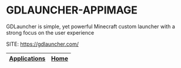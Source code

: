 # GDLAUNCHER-APPIMAGE
 
 GDLauncher is simple, yet powerful Minecraft custom launcher  with a strong focus on the user experience
 
 SITE: https://gdlauncher.com/

 | [Applications](https://portable-linux-apps.github.io/apps.html) | [Home](https://portable-linux-apps.github.io)
 | --- | --- |
